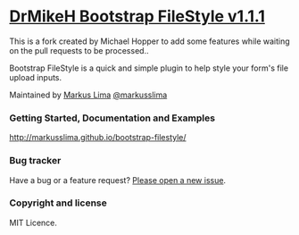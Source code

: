 # [DrMikeH Bootstrap FileStyle v1.1.1](http://dev.tudosobreweb.com.br/bootstrap-filestyle/)

This is a fork created by Michael Hopper to add some features while waiting on the pull requests to be processed..

Bootstrap FileStyle is a quick and simple plugin to help style your form's file upload inputs.

Maintained by [Markus Lima](https://github.com/markusslima) [@markusslima](https://twitter.com/markusslima)


### Getting Started, Documentation and Examples
http://markusslima.github.io/bootstrap-filestyle/

### Bug tracker

Have a bug or a feature request? [Please open a new issue](https://github.com/markusslima/bootstrap-filestyle/issues).

### Copyright and license

MIT Licence.
